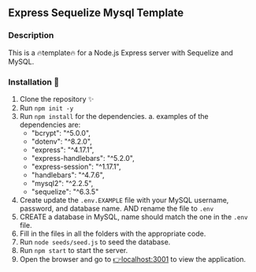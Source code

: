 ## Express Sequelize Mysql Template

### Description
This is a 🔥template🔥 for a Node.js Express server with Sequelize and MySQL.

### Installation 🫠
1. Clone the repository ✨
2. Run `npm init -y` 
3. Run `npm install` for the dependencies.
    a. examples of the dependencies are:
    - "bcrypt": "^5.0.0",
    - "dotenv": "^8.2.0",
    - "express": "^4.17.1",
    - "express-handlebars": "^5.2.0",
    - "express-session": "^1.17.1",
    - "handlebars": "^4.7.6",
    - "mysql2": "^2.2.5",
    - "sequelize": "^6.3.5"
4. Create update the `.env.EXAMPLE` file with your MySQL username, password, and database name. AND rename the file to `.env`
6. CREATE a database in MySQL, name should match the one in the `.env` file.
7. Fill in the files in all the folders with the appropriate code.
8. Run `node seeds/seed.js` to seed the database.
9. Run `npm start` to start the server.
10. Open the browser and go to [👉localhost:3001](http://localhost:3001) to view the application.